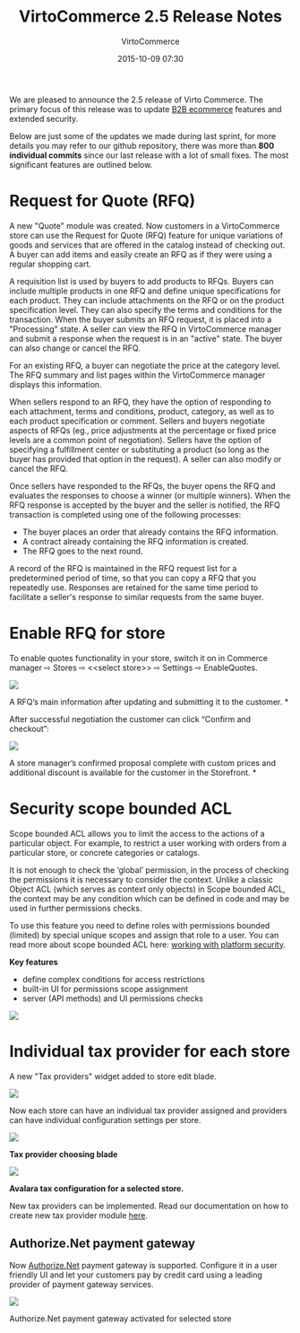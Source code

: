 ﻿---
author: VirtoCommerce
date: 2015-10-09 07:30
main-image: assets/images/blog/release-2-5-ladybird.jpg
permalink: blogs/news/virtocommerce-2-5-release-notes
tags: [Announcements, azure, ecommerce, enterprise ecommerce, features, open source, platform]
title: "VirtoCommerce 2.5 Release Notes"
published: Private
---
We are pleased to announce the 2.5 release of Virto Commerce. The primary focus of this release was to update <a href="https://virtocommerce.com/b2b-ecommerce" target="_blank">B2B ecommerce</a> features and extended security.
<!--excerpt-->
Below are just some of the updates we made during last sprint, for more details you may refer to our github repository, there was more than **800 individual commits** since our last release with a lot of small fixes. The most significant features are outlined below.

# Request for Quote (RFQ)

A new "Quote" module was created. Now customers in a VirtoCommerce store can use the Request for Quote (RFQ) feature for unique variations of goods and services that are offered in the catalog instead of checking out. A buyer can add items and easily create an RFQ as if they were using a regular shopping cart.

A requisition list is used by buyers to add products to RFQs. Buyers can include multiple products in one RFQ and define unique specifications for each product. They can include attachments on the RFQ or on the product specification level. They can also specify the terms and conditions for the transaction. When the buyer submits an RFQ request, it is placed into a "Processing" state. A seller can view the RFQ in VirtoCommerce manager and submit a response when the request is in an "active" state. The buyer can also change or cancel the RFQ.

For an existing RFQ, a buyer can negotiate the price at the category level. The RFQ summary and list pages within the VirtoCommerce manager displays this information.

When sellers respond to an RFQ, they have the option of responding to each attachment, terms and conditions, product, category, as well as to each product specification or comment. Sellers and buyers negotiate aspects of RFQs (eg., price adjustments at the percentage or fixed price levels are a common point of negotiation). Sellers have the option of specifying a fulfillment center or substituting a product (so long as the buyer has provided that option in the request). A seller can also modify or cancel the RFQ.

Once sellers have responded to the RFQs, the buyer opens the RFQ and evaluates the responses to choose a winner (or multiple winners). When the RFQ response is accepted by the buyer and the seller is notified, the RFQ transaction is completed using one of the following processes:

* The buyer places an order that already contains the RFQ information.
* A contract already containing the RFQ information is created.
* The RFQ goes to the next round.

A record of the RFQ is maintained in the RFQ request list for a predetermined period of time, so that you can copy a RFQ that you repeatedly use. Responses are retained for the same time period to facilitate a seller's response to similar requests from the same buyer.

# Enable RFQ for store

To enable quotes functionality in your store, switch it on in Commerce manager ⇨ Stores ⇨ &lt;&lt;select store&gt;&gt; ⇨ Settings ⇨ EnableQuotes.

![](assets/images/blog/image11.png)

A RFQ’s main information after updating and submitting it to the customer. *

After successful negotiation the customer can click “Confirm and checkout”:

![](assets/images/blog/image08.png)

A store manager’s confirmed proposal complete with custom prices and additional discount is available for the customer in the Storefront. *

# Security scope bounded ACL

Scope bounded ACL allows you to limit the access to the actions of a particular object. For example, to restrict a user working with orders from a particular store, or concrete categories or catalogs.

It is not enough to check the ‘global’ permission, in the process of checking the permissions it is necessary to consider the context. Unlike a classic Object ACL (which serves as context only objects) in Scope bounded ACL, the context may be any condition which can be defined in code and may be used in further permissions checks.

To use this feature you need to define roles with permissions bounded (limited) by special unique scopes and assign that role to a user. You can read more about scope bounded ACL here: [working with platform security](http://docs.virtocommerce.com/display/vc2devguide/Working+with+platform+security).

**Key features**

* define complex conditions for access restrictions
* built-in UI for permissions scope assignment
* server (API methods) and UI permissions checks

![](assets/images/blog/image12.png)

# Individual tax provider for each store

A new "Tax providers" widget added to store edit blade.

![](assets/images/blog/untitled_k.png)

Now each store can have an individual tax provider assigned and providers can have individual configuration settings per store.

![](assets/images/blog/image14.png)

**Tax provider choosing blade**

![](assets/images/blog/image15.png)

**Avalara tax configuration for a selected store.**

New tax providers can be implemented. Read our documentation on how to create new tax provider module [here](http://docs.virtocommerce.com/x/iID-/).

## Authorize.Net payment gateway

Now [Authorize.Net](http://www.authorize.net/) payment gateway is supported. Configure it in a user friendly UI and let your customers pay by credit card using a leading provider of payment gateway services.

![](assets/images/blog/image13.png)

Authorize.Net payment gateway activated for selected store